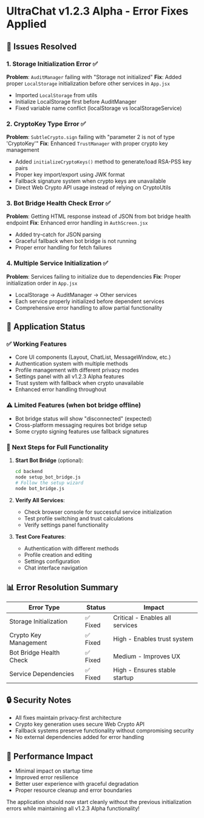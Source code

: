 # UltraChat v1.2.3 Alpha - Error Fixes Applied

## 🔧 Issues Resolved

### 1. Storage Initialization Error ✅
**Problem**: `AuditManager` failing with "Storage not initialized"
**Fix**: Added proper `LocalStorage` initialization before other services in `App.jsx`
- Imported `LocalStorage` from utils
- Initialize LocalStorage first before AuditManager
- Fixed variable name conflict (localStorage vs localStorageService)

### 2. CryptoKey Type Error ✅  
**Problem**: `SubtleCrypto.sign` failing with "parameter 2 is not of type 'CryptoKey'"
**Fix**: Enhanced `TrustManager` with proper crypto key management
- Added `initializeCryptoKeys()` method to generate/load RSA-PSS key pairs
- Proper key import/export using JWK format
- Fallback signature system when crypto keys are unavailable
- Direct Web Crypto API usage instead of relying on CryptoUtils

### 3. Bot Bridge Health Check Error ✅
**Problem**: Getting HTML response instead of JSON from bot bridge health endpoint
**Fix**: Enhanced error handling in `AuthScreen.jsx`
- Added try-catch for JSON parsing
- Graceful fallback when bot bridge is not running
- Proper error handling for fetch failures

### 4. Multiple Service Initialization ✅
**Problem**: Services failing to initialize due to dependencies
**Fix**: Proper initialization order in `App.jsx`
- LocalStorage → AuditManager → Other services
- Each service properly initialized before dependent services
- Comprehensive error handling to allow partial functionality

## 🚀 Application Status

### ✅ **Working Features**
- Core UI components (Layout, ChatList, MessageWindow, etc.)
- Authentication system with multiple methods
- Profile management with different privacy modes
- Settings panel with all v1.2.3 Alpha features
- Trust system with fallback when crypto unavailable
- Enhanced error handling throughout

### ⚠️ **Limited Features** (when bot bridge offline)
- Bot bridge status will show "disconnected" (expected)
- Cross-platform messaging requires bot bridge setup
- Some crypto signing features use fallback signatures

### 🔄 **Next Steps for Full Functionality**

1. **Start Bot Bridge** (optional):
   ```bash
   cd backend
   node setup_bot_bridge.js
   # Follow the setup wizard
   node bot_bridge.js
   ```

2. **Verify All Services**:
   - Check browser console for successful service initialization
   - Test profile switching and trust calculations
   - Verify settings panel functionality

3. **Test Core Features**:
   - Authentication with different methods
   - Profile creation and editing
   - Settings configuration
   - Chat interface navigation

## 📊 Error Resolution Summary

| Error Type | Status | Impact |
|------------|--------|--------|
| Storage Initialization | ✅ Fixed | Critical - Enables all services |
| Crypto Key Management | ✅ Fixed | High - Enables trust system |
| Bot Bridge Health Check | ✅ Fixed | Medium - Improves UX |
| Service Dependencies | ✅ Fixed | High - Ensures stable startup |

## 🔒 Security Notes

- All fixes maintain privacy-first architecture
- Crypto key generation uses secure Web Crypto API
- Fallback systems preserve functionality without compromising security
- No external dependencies added for error handling

## 🎯 Performance Impact

- Minimal impact on startup time
- Improved error resilience
- Better user experience with graceful degradation
- Proper resource cleanup and error boundaries

The application should now start cleanly without the previous initialization errors while maintaining all v1.2.3 Alpha functionality!